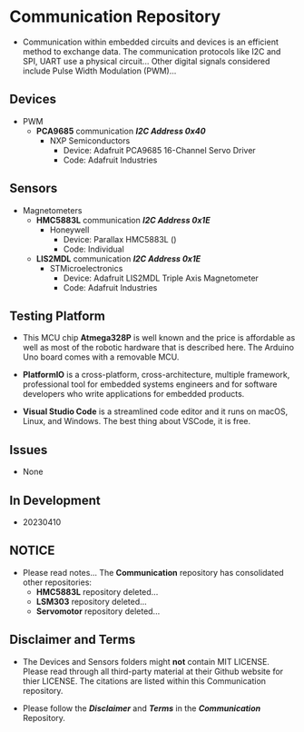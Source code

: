 # Communication Repository

- Communication within embedded circuits and devices is an efficient method to exchange data. The communication protocols like I2C and SPI, UART use a physical circuit... Other digital signals considered include Pulse Width Modulation (PWM)...

## Devices ##

- PWM
    - **PCA9685** communication ***I2C Address 0x40***
        - NXP Semiconductors
            - Device: Adafruit PCA9685 16-Channel Servo Driver
            - Code: Adafruit Industries

## Sensors ##

- Magnetometers
    - **HMC5883L** communication ***I2C Address 0x1E***
        - Honeywell
            - Device: Parallax HMC5883L ()
            - Code: Individual
    - **LIS2MDL**  communication ***I2C Address 0x1E***
        - STMicroelectronics
            - Device: Adafruit LIS2MDL Triple Axis Magnetometer
            - Code: Adafruit Industries

## Testing Platform

- This MCU chip **Atmega328P** is well known and the price is affordable as well as most of the robotic hardware that is described here. The Arduino Uno board comes with a removable MCU.

- **PlatformIO** is a cross-platform, cross-architecture, multiple framework, professional tool for embedded systems engineers and for software developers who write applications for embedded products. 

- **Visual Studio Code** is a streamlined code editor and it runs on macOS, Linux, and Windows. The best thing about VSCode, it is free.

## Issues

- None

## In Development

- 20230410

## NOTICE

- Please read notes... The **Communication** repository has consolidated other repositories:
    - **HMC5883L** repository deleted...
    - **LSM303** repository deleted...
    - **Servomotor** repository deleted...

## Disclaimer and Terms

- The Devices and Sensors folders might **not** contain MIT LICENSE. Please read through all third-party material at their Github website for thier LICENSE. The citations are listed within this Communication repository.

- Please follow the ***Disclaimer*** and ***Terms*** in the ***Communication*** Repository.
   
